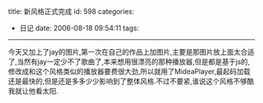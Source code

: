 title: 新风格正式完成
id: 598
categories:
  - 日记
date: 2006-08-18 09:54:11
tags:
---

今天又加上了jay的图片,第一次在自己的作品上加图片,主要是那图片放上面太合适了,当然有jay一定少不了歌曲了,本来想用很漂亮的那种播放器,但是都是基于js的,修改成和这个风格类似的播放器要费很大劲,所以就用了MideaPlayer,最起码加载还是最快的,但是还是多多少少影响到了整体风格.不过不要紧,谁说这个风格不够酷我就让他看太阳.